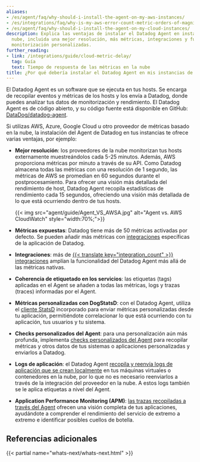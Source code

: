 ```yaml
---
aliases:
- /es/agent/faq/why-should-i-install-the-agent-on-my-aws-instances/
- /es/integrations/faq/why-is-my-aws-error-count-metric-orders-of-magnitude-lower-in-datadog-than-cloudwatch/
- /es/agent/faq/why-should-i-install-the-agent-on-my-cloud-instances/
description: Explica las ventajas de instalar el Datadog Agent en instancias en la
  nube, incluida una mejor resolución, más métricas, integraciones y funciones de
  monitorización personalizadas.
further_reading:
- link: /integrations/guide/cloud-metric-delay/
  tag: Guía
  text: Tiempo de respuesta de las métricas en la nube
title: ¿Por qué debería instalar el Datadog Agent en mis instancias de nube?
---
```


El Datadog Agent es un software que se ejecuta en tus hosts. Se encarga de recopilar eventos y métricas de los hosts y los envía a Datadog, donde puedes analizar tus datos de monitorización y rendimiento. El Datadog Agent es de código abierto, y su código fuente está disponible en GitHub: [DataDog/datadog-agent][1].

Si utilizas AWS, Azure, Google Cloud u otro proveedor de métricas basado en la nube, la instalación del Agent de Datadog en tus instancias te ofrece varias ventajas, por ejemplo:

* **Mejor resolución**: los proveedores de la nube monitorizan tus hosts externamente muestreándolos cada 5-25 minutos. Además, AWS proporciona métricas por minuto a través de su API. Como Datadog almacena todas las métricas con una resolución de 1 segundo, las métricas de AWS se promedian en 60 segundos durante el postprocesamiento. Para ofrecer una visión más detallada del rendimiento de host, Datadog Agent recopila estadísticas de rendimiento cada 15 segundos, ofreciendo una visión más detallada de lo que está ocurriendo dentro de tus hosts.

  {{< img src="agent/guide/Agent_VS_AWSA.jpg" alt="Agent vs. AWS CloudWatch" style="width:70%;">}}

* **Métricas expuestas**: Datadog tiene más de 50 métricas activadas por defecto. Se pueden añadir más métricas con [integraciones][2] específicas de la aplicación de Datadog.

* **Integraciones**: más de [{{< translate key="integration_count" >}} integraciones][2] amplían la funcionalidad del Datadog Agent más allá de las métricas nativas.

* **Coherencia de etiquetado en los servicios**: las etiquetas (tags) aplicadas en el Agent se añaden a todas las métricas, logs y trazas (traces) informadas por el Agent. 

* **Métricas personalizadas con DogStatsD**: con el Datadog Agent, utiliza el [cliente StatsD][4] incorporado para enviar métricas personalizadas desde tu aplicación, permitiéndote correlacionar lo que está ocurriendo con tu aplicación, tus usuarios y tu sistema.

* **Checks personalizados del Agent**: para una personalización aún más profunda, implementa [checks personalizados del Agent][5] para recopilar métricas y otros datos de tus sistemas o aplicaciones personalizadas y enviarlos a Datadog.

* **Logs de aplicación**: el Datadog Agent [recopila y reenvía logs de aplicación que se crean localmente][6] en tus máquinas virtuales o contenedores en la nube, por lo que no es necesario reenviarlos a través de la integración del proveedor en la nube. A estos logs también se le aplica etiquetas a nivel del Agent.

* **Application Performance Monitoring (APM)**: [las trazas recopiladas a través del Agent][4] ofrecen una visión completa de tus aplicaciones, ayudándote a comprender el rendimiento del servicio de extremo a extremo e identificar posibles cuellos de botella.  

## Referencias adicionales

{{< partial name="whats-next/whats-next.html" >}}

[1]: https://github.com/DataDog/datadog-agent
[2]: https://docs.datadoghq.com/es/integrations/
[3]: https://docs.datadoghq.com/es/developers/dogstatsd/?tab=hostagent
[4]: https://docs.datadoghq.com/es/tracing/
[5]: https://docs.datadoghq.com/es/developers/custom_checks/
[6]: https://docs.datadoghq.com/es/agent/logs/?tab=tailfiles